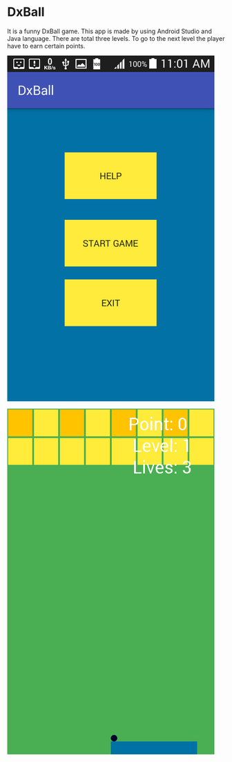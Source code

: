 # DxBall
It is a funny DxBall game. This app is made by using Android Studio and Java language. There are total three levels. To go to the next
level the player have to earn certain points.

![alt text](https://github.com/smrahman0009/DxBall/blob/master/Screenshot_2018-10-06-11-01-32.png)

![alt text](https://github.com/smrahman0009/DxBall/blob/master/Screenshot_2018-10-06-11-01-53.png)
